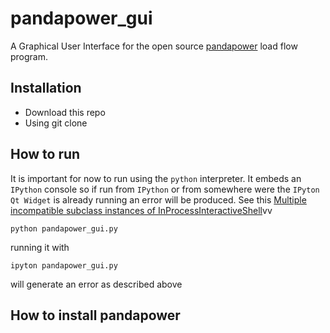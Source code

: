 # pandapower_gui
A Graphical User Interface for the open source [pandapower](https://github.com/lthurner/pandapower) load flow program.

## Installation
* Download this repo
* Using git clone

## How to run
It is important for now to run using the `python` interpreter.  It embeds an `IPython` console so if run from `IPython` or from somewhere were the `IPyton Qt Widget` is already running an error will be produced. See this [Multiple incompatible subclass instances of InProcessInteractiveShell](http://stackoverflow.com/questions/20243754/multiple-incompatible-subclass-instances-of-interactiveshellembed-are-being-crea)vv

```
python pandapower_gui.py
```

running it with 
```
ipyton pandapower_gui.py
```

will generate an error as described above


## How to install pandapower

